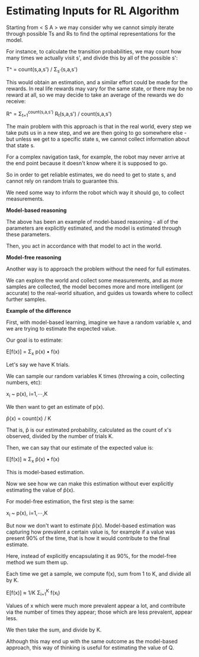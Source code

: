# Estimating Inputs for RL Algorithm

Starting from < S A > we may consider why we cannot simply iterate through possible Ts and Rs to find the optimal representations for the model.

For instance, to calculate the transition probabilities, we may count how many times we actually visit s', and divide this by all of the possible s':

T^ = count(s,a,s') / Σ<sub>s'</sub>(s,a,s')

This would obtain an estimation, and a similar effort could be made for the rewards. In real life rewards may vary for the same state, or there may be no reward at all, so we may decide to take an average of the rewards we do receive:

R^ = Σ<sub>t=1</sub><sup>count(s,a,s')</sup> R<sub>t</sub>(s,a,s') / count(s,a,s')

The main problem with this approach is that in the real world, every step we take puts us in a new step, and we are then going to go somewhere else - but unless we get to a specific state s, we cannot collect information about that state s.

For a complex navigation task, for example, the robot may never arrive at the end point because it doesn't know where it is supposed to go.

So in order to get reliable estimates, we do need to get to state s, and cannot rely on random trials to guarantee this.

We need some way to inform the robot which way it should go, to collect measurements.

**Model-based reasoning**

The above has been an example of model-based reasoning - all of the parameters are explicitly estimated, and the model is estimated through these parameters.

Then, you act in accordance with that model to act in the world.

**Model-free reasoning**

Another way is to approach the problem without the need for full estimates.

We can explore the world and collect some measurements, and as more samples are collected, the model becomes more and more intelligent (or accurate) to the real-world situation, and guides us towards where to collect further samples.

**Example of the difference**

First, with model-based learning, imagine we have a random variable x, and we are trying to estimate the expected value.

Our goal is to estimate:

E[f(x)] = Σ<sub>x</sub> p(x) • f(x)

Let's say we have K trials.

We can sample our random variables K times (throwing a coin, collecting numbers, etc):

x<sub>i</sub> ~ p(x), i=1,⋯,K

We then want to get an estimate of p(x).

p̂(x) = count(x) / K

That is, p̂ is our estimated probability, calculated as the count of x's observed, divided by the number of trials K.

Then, we can say that our estimate of the expected value is:

E[f(x)] ≈ Σ<sub>x</sub> p̂(x) • f(x)

This is model-based estimation.

Now we see how we can make this estimation without ever explicitly estimating the value of p̂(x).

For model-free estimation, the first step is the same:

x<sub>i</sub> ~ p(x), i=1,⋯,K

But now we don't want to estimate p̂(x). Model-based estimation was capturing how prevalent a certain value is, for example if a value was present 90% of the time, that is how it would contribute to the final estimate.

Here, instead of explicitly encapsulating it as 90%, for the model-free method we sum them up.

Each time we get a sample, we compute f(x), sum from 1 to K, and divide all by K.

E[f(x)] ≈ 1/K Σ<sub>i=1</sub><sup>K</sup> f(x<sub>i</sub>)

Values of x which were much more prevalent appear a lot, and contribute via the number of times they appear; those which are less prevalent, appear less.

We then take the sum, and divide by K.

Although this may end up with the same outcome as the model-based approach, this way of thinking is useful for estimating the value of Q.
